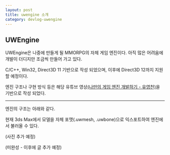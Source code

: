 ```yaml
---
layout: post
title: uwengine 소개
category: devlog-uwengine
---
```


## UWEngine
UWEngine은 나중에 만들게 될 MMORPG의 자체 게임 엔진이다.
아직 많은 어려움에 개발이 더디지만 조금씩 만들어 가고 있다.

C/C++, Win32, Direct3D 11 기반으로 작성 되었으며, 이후에 Direct3D 12까지 지원할 예정이다.

엔진 구조나 구현 방식 등은 해당 유튜브 영상[(나만의 게임 엔진 개발하기 - 유영천)](https://www.youtube.com/live/U1SwXXcKzNU?si=bGn04Typqx_SSXFi)을 기반으로 작성 되었다.

---

엔진의 구조는 아래와 같다.

현재 3ds Max에서 모델을 자체 포맷(.uwmesh, .uwbone)으로 익스포트하여 엔진에서 불러올 수 있다.

(사진 추가 예정)

(미완성 - 이후에 글 추가 예정)